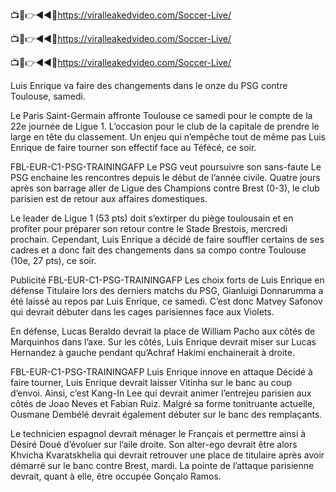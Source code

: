 📺📱👉◄◄🔴https://viralleakedvideo.com/Soccer-Live/

📺📱👉◄◄🔴https://viralleakedvideo.com/Soccer-Live/

📺📱👉◄◄🔴https://viralleakedvideo.com/Soccer-Live/

Luis Enrique va faire des changements dans le onze du PSG contre Toulouse, samedi.

Le Paris Saint-Germain affronte Toulouse ce samedi pour le compte de la 22e journée de Ligue 1. L’occasion pour le club de la capitale de prendre le large en tête du classement. Un enjeu qui n’empêche tout de même pas Luis Enrique de faire tourner son effectif face au Téfécé, ce soir.

FBL-EUR-C1-PSG-TRAININGAFP
Le PSG veut poursuivre son sans-faute
Le PSG enchaine les rencontres depuis le début de l’année civile. Quatre jours après son barrage aller de Ligue des Champions contre Brest (0-3), le club parisien est de retour aux affaires domestiques.

Le leader de Ligue 1 (53 pts) doit s’extirper du piège toulousain et en profiter pour préparer son retour contre le Stade Brestois, mercredi prochain. Cependant, Luis Enrique a décidé de faire souffler certains de ses cadres et a donc fait des changements dans sa compo contre Toulouse (10e, 27 pts), ce soir.

Publicité
FBL-EUR-C1-PSG-TRAININGAFP
Les choix forts de Luis Enrique en défense
Titulaire lors des derniers matchs du PSG, Gianluigi Donnarumma a été laissé au repos par Luis Enrique, ce samedi. C’est donc Matvey Safonov qui devrait débuter dans les cages parisiennes face aux Violets.

En défense, Lucas Beraldo devrait la place de William Pacho aux côtés de Marquinhos dans l’axe. Sur les côtés, Luis Enrique devrait miser sur Lucas Hernandez à gauche pendant qu’Achraf Hakimi enchainerait à droite.


FBL-EUR-C1-PSG-TRAININGAFP
Luis Enrique innove en attaque
Décidé à faire tourner, Luis Enrique devrait laisser Vitinha sur le banc au coup d’envoi. Ainsi, c’est Kang-In Lee qui devrait animer l’entrejeu parisien aux côtés de Joao Neves et Fabian Ruiz. Malgré sa forme tonitruante actuelle, Ousmane Dembélé devrait également débuter sur le banc des remplaçants.

Le technicien espagnol devrait ménager le Français et permettre ainsi à Désiré Doué d’évoluer sur l’aile droite. Son alter-ego devrait être alors Khvicha Kvaratskhelia qui devrait retrouver une place de titulaire après avoir démarré sur le banc contre Brest, mardi. La pointe de l’attaque parisienne devrait, quant à elle, être occupée Gonçalo Ramos.

